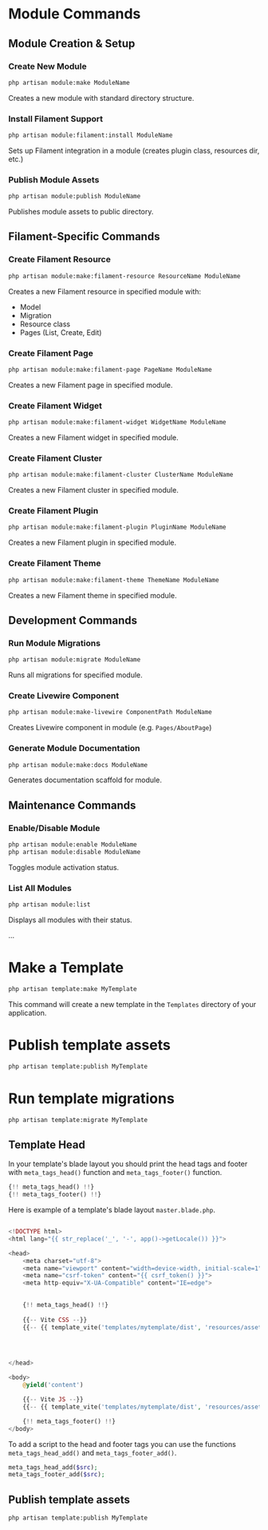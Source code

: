 # Module Commands

## Module Creation & Setup

### Create New Module
```bash
php artisan module:make ModuleName
```
Creates a new module with standard directory structure.

### Install Filament Support
```bash
php artisan module:filament:install ModuleName
```
Sets up Filament integration in a module (creates plugin class, resources dir, etc.)

### Publish Module Assets
```bash
php artisan module:publish ModuleName
```
Publishes module assets to public directory.

## Filament-Specific Commands

### Create Filament Resource
```bash
php artisan module:make:filament-resource ResourceName ModuleName
```
Creates a new Filament resource in specified module with:
- Model
- Migration
- Resource class
- Pages (List, Create, Edit)

### Create Filament Page
```bash
php artisan module:make:filament-page PageName ModuleName
```
Creates a new Filament page in specified module.

### Create Filament Widget
```bash
php artisan module:make:filament-widget WidgetName ModuleName
```
Creates a new Filament widget in specified module.

### Create Filament Cluster
```bash
php artisan module:make:filament-cluster ClusterName ModuleName
```
Creates a new Filament cluster in specified module.

### Create Filament Plugin
```bash
php artisan module:make:filament-plugin PluginName ModuleName
```
Creates a new Filament plugin in specified module.

### Create Filament Theme
```bash
php artisan module:make:filament-theme ThemeName ModuleName
```
Creates a new Filament theme in specified module.

## Development Commands

### Run Module Migrations
```bash
php artisan module:migrate ModuleName
```
Runs all migrations for specified module.

### Create Livewire Component
```bash
php artisan module:make-livewire ComponentPath ModuleName
```
Creates Livewire component in module (e.g. `Pages/AboutPage`)

### Generate Module Documentation
```bash
php artisan module:make:docs ModuleName
```
Generates documentation scaffold for module.

## Maintenance Commands

### Enable/Disable Module
```bash
php artisan module:enable ModuleName
php artisan module:disable ModuleName
```
Toggles module activation status.

### List All Modules
```bash
php artisan module:list
```
Displays all modules with their status.




...

# Make a Template

```sh
php artisan template:make MyTemplate
```

This command will create a new template in the `Templates` directory of your application.  

 
# Publish template assets

```sh
php artisan template:publish MyTemplate
```
# Run template migrations
```sh
php artisan template:migrate MyTemplate
```


## Template Head

In your template's blade layout you should print the head tags and footer with `meta_tags_head()` function and `meta_tags_footer()` function.
```php
{!! meta_tags_head() !!}
{!! meta_tags_footer() !!}

```

Here is example of a template's blade layout `master.blade.php`.

```php

<!DOCTYPE html>
<html lang="{{ str_replace('_', '-', app()->getLocale()) }}">

<head>
    <meta charset="utf-8">
    <meta name="viewport" content="width=device-width, initial-scale=1">
    <meta name="csrf-token" content="{{ csrf_token() }}">
    <meta http-equiv="X-UA-Compatible" content="IE=edge">

 
    {!! meta_tags_head() !!}
    
    {{-- Vite CSS --}}
    {{-- {{ template_vite('templates/mytemplate/dist', 'resources/assets/sass/app.scss') }} --}}

 


</head>

<body>
    @yield('content')

    {{-- Vite JS --}}
    {{-- {{ template_vite('templates/mytemplate/dist', 'resources/assets/js/app.js') }} --}}

    {!! meta_tags_footer() !!}
</body>

```



To add a script to the head  and footer tags you can use the functions `meta_tags_head_add()` and `meta_tags_footer_add()`.

```php
meta_tags_head_add($src);
meta_tags_footer_add($src);
```



## Publish template assets

```sh
php artisan template:publish MyTemplate
```



